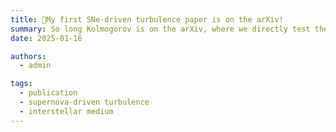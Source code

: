 ```yaml
---
title: 🎉My first SNe-driven turbulence paper is on the arXiv!
summary: So long Kolmogorov is on the arXiv, where we directly test the ideas of Kolmogorov on SNe-driven turbulence simulations for large-scale galactic turbulence!
date: 2025-01-16

authors:
  - admin

tags:
  - publication
  - supernova-driven turbulence
  - interstellar medium
---
```

